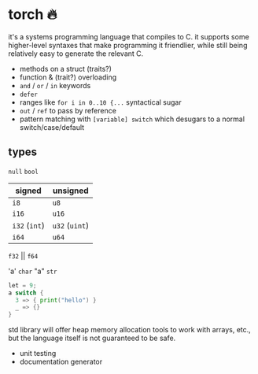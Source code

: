 # torch 🔥

it's a systems programming language that compiles to C. it supports some higher-level syntaxes that make programming it friendlier, while still being relatively easy to generate the relevant C.

- methods on a struct (traits?)
- function & (trait?) overloading
- `and` / `or` / `in` keywords
- `defer`
- ranges like `for i in 0..10 {...` syntactical sugar
- `out` / `ref` to pass by reference
- pattern matching with `[variable] switch` which desugars to a normal switch/case/default

## types

`null`
`bool`

| signed        | unsigned       |
| ------------- | -------------- |
| `i8`          | `u8`           |
| `i16`         | `u16`          |
| `i32` (`int`) | `u32` (`uint`) |
| `i64`         | `u64`          |

`f32` || `f64`

'a' `char`
"a" `str`

```go
let = 9;
a switch {
  3 => { print("hello") }
  _ => {}
}
```

std library will offer heap memory allocation tools to work with arrays, etc., but the language itself is not guaranteed to be safe.

- unit testing
- documentation generator
